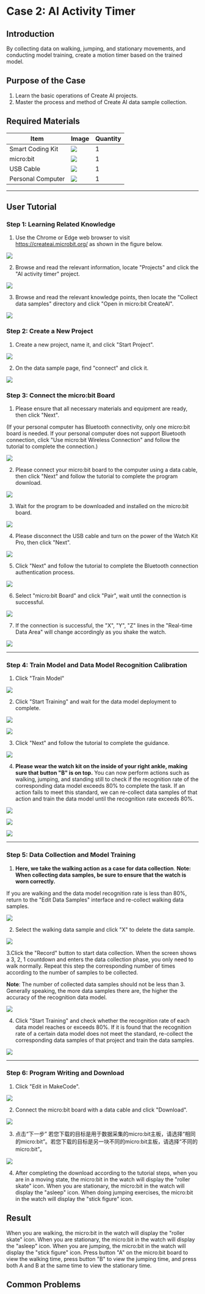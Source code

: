 #  Case 2: AI Activity Timer

## Introduction

By collecting data on walking, jumping, and stationary movements, and conducting model training, create a motion timer based on the trained model.

## Purpose of the Case

1. Learn the basic operations of Create AI projects.
2. Master the process and method of Create AI data sample collection.

## Required Materials

| Item              | Image                                                        | Quantity |
|--|--|--|
|Smart Coding Kit|![](https://wiki-media-ef.oss-cn-hongkong.aliyuncs.com/docs/microbit/getting-started/microbit-smart-coding-kit/Create%20AI/microbit-smart-coding-kit-create-ai-00.png)|1|
|micro:bit|![](https://wiki-media-ef.oss-cn-hongkong.aliyuncs.com/docs/microbit/getting-started/microbit-jacdac-smartexploration-kit/images/microbit%20%E6%AD%A3(1).png)|1|
|USB Cable|![](https://wiki-media-ef.oss-cn-hongkong.aliyuncs.com/docs/microbit/getting-started/microbit-jacdac-smartexploration-kit/images/sensor/usb%20cable1.png)|1|
|Personal Computer|![](https://wiki-media-ef.oss-cn-hongkong.aliyuncs.com/docs/microbit/interesting-case/microbit-smart-climate-kit/cases-libraries/images/microbit-smart-climate-kit-case-01-04.png)|1|

___
## User Tutorial

### Step 1: Learning Related Knowledge

1. Use the Chrome or Edge web browser to visit https://createai.microbit.org/ as shown in the figure below.

![](https://wiki-media-ef.oss-cn-hongkong.aliyuncs.com/docs/microbit/getting-started/microbit-smart-coding-kit/Create%20AI/case01/microbit-smart-coding-kit-create-ai-1.png)

2. Browse and read the relevant information, locate "Projects" and click the "AI activity timer" project.

![](https://wiki-media-ef.oss-cn-hongkong.aliyuncs.com/docs/microbit/getting-started/microbit-smart-coding-kit/Create%20AI/case02/microbit-smart-coding-kit-create-ai-case02.png)

3. Browse and read the relevant knowledge points, then locate the "Collect data samples" directory and click "Open in micro:bit CreateAI".

![](https://wiki-media-ef.oss-cn-hongkong.aliyuncs.com/docs/microbit/getting-started/microbit-smart-coding-kit/Create%20AI/case02/microbit-smart-coding-kit-create-ai-case03.png)

### Step 2: Create a New Project

1. Create a new project, name it, and click "Start Project".

![](https://wiki-media-ef.oss-cn-hongkong.aliyuncs.com/docs/microbit/getting-started/microbit-smart-coding-kit/Create%20AI/case01/microbit-smart-coding-kit-create-ai-4.png)

2. On the data sample page, find "connect" and click it.

![](https://wiki-media-ef.oss-cn-hongkong.aliyuncs.com/docs/microbit/getting-started/microbit-smart-coding-kit/Create%20AI/case02/microbit-smart-coding-kit-create-ai-case05.png)

### Step 3: Connect the micro:bit Board

1. Please ensure that all necessary materials and equipment are ready, then click "Next".

(If your personal computer has Bluetooth connectivity, only one micro:bit board is needed. If your personal computer does not support Bluetooth connection, click "Use micro:bit Wireless Connection" and follow the tutorial to complete the connection.)

![](https://wiki-media-ef.oss-cn-hongkong.aliyuncs.com/docs/microbit/getting-started/microbit-smart-coding-kit/Create%20AI/case01/microbit-smart-coding-kit-create-ai-6.png)

2. Please connect your micro:bit board to the computer using a data cable, then click "Next" and follow the tutorial to complete the program download.

![](https://wiki-media-ef.oss-cn-hongkong.aliyuncs.com/docs/microbit/getting-started/microbit-smart-coding-kit/Create%20AI/case01/microbit-smart-coding-kit-create-ai-7.png)

3. Wait for the program to be downloaded and installed on the micro:bit board.

![](https://wiki-media-ef.oss-cn-hongkong.aliyuncs.com/docs/microbit/getting-started/microbit-smart-coding-kit/Create%20AI/case01/microbit-smart-coding-kit-create-ai-8.png)

4. Please disconnect the USB cable and turn on the power of the Watch Kit Pro, then click "Next".

![](https://wiki-media-ef.oss-cn-hongkong.aliyuncs.com/docs/microbit/getting-started/microbit-smart-coding-kit/Create%20AI/case01/microbit-smart-coding-kit-create-ai-9.png)

5. Click "Next" and follow the tutorial to complete the Bluetooth connection authentication process.

![](https://wiki-media-ef.oss-cn-hongkong.aliyuncs.com/docs/microbit/getting-started/microbit-smart-coding-kit/Create%20AI/case01/microbit-smart-coding-kit-create-ai-10.png)

6. Select "micro:bit Board" and click "Pair", wait until the connection is successful.

![](https://wiki-media-ef.oss-cn-hongkong.aliyuncs.com/docs/microbit/getting-started/microbit-smart-coding-kit/Create%20AI/case01/microbit-smart-coding-kit-create-ai-11-1.png)

7. If the connection is successful, the "X", "Y", "Z" lines in the "Real-time Data Area" will change accordingly as you shake the watch.

![](https://wiki-media-ef.oss-cn-hongkong.aliyuncs.com/docs/microbit/getting-started/microbit-smart-coding-kit/Create%20AI/case02/microbit-smart-coding-kit-create-ai-case12.png)

---
### Step 4: Train Model and Data Model Recognition Calibration

1. Click "Train Model"

![](https://wiki-media-ef.oss-cn-hongkong.aliyuncs.com/docs/microbit/getting-started/microbit-smart-coding-kit/Create%20AI/case02/microbit-smart-coding-kit-create-ai-case13.png)

2. Click "Start Training" and wait for the data model deployment to complete.

![](https://wiki-media-ef.oss-cn-hongkong.aliyuncs.com/docs/microbit/getting-started/microbit-smart-coding-kit/Create%20AI/case01/microbit-smart-coding-kit-create-ai-14.png)

![](https://wiki-media-ef.oss-cn-hongkong.aliyuncs.com/docs/microbit/getting-started/microbit-smart-coding-kit/Create%20AI/case01/microbit-smart-coding-kit-create-ai-14-1.png)

3. Click "Next" and follow the tutorial to complete the guidance.

![](https://wiki-media-ef.oss-cn-hongkong.aliyuncs.com/docs/microbit/getting-started/microbit-smart-coding-kit/Create%20AI/case01/microbit-smart-coding-kit-create-ai-15.png)

4. **Please wear the watch kit on the inside of your right ankle, making sure that button "B" is on top.** You can now perform actions such as walking, jumping, and standing still to check if the recognition rate of the corresponding data model exceeds 80% to complete the task. If an action fails to meet this standard, we can re-collect data samples of that action and train the data model until the recognition rate exceeds 80%.

![](https://wiki-media-ef.oss-cn-hongkong.aliyuncs.com/docs/microbit/getting-started/microbit-smart-coding-kit/Create%20AI/case02/microbit-smart-coding-kit-create-ai-case16.png)

![](https://wiki-media-ef.oss-cn-hongkong.aliyuncs.com/docs/microbit/getting-started/microbit-smart-coding-kit/Create%20AI/case02/microbit-smart-coding-kit-create-ai-case17.png)

![](https://wiki-media-ef.oss-cn-hongkong.aliyuncs.com/docs/microbit/getting-started/microbit-smart-coding-kit/Create%20AI/case02/microbit-smart-coding-kit-create-ai-case18.png)

---
### Step 5: Data Collection and Model Training

1. **Here, we take the walking action as a case for data collection**.
   **Note: When collecting data samples, be sure to ensure that the watch is worn correctly.**

If you are walking and the data model recognition rate is less than 80%, return to the "Edit Data Samples" interface and re-collect walking data samples.

![](https://wiki-media-ef.oss-cn-hongkong.aliyuncs.com/docs/microbit/getting-started/microbit-smart-coding-kit/Create%20AI/case02/microbit-smart-coding-kit-create-ai-case19.png)

2. Select the walking data sample and click "X" to delete the data sample.

![](https://wiki-media-ef.oss-cn-hongkong.aliyuncs.com/docs/microbit/getting-started/microbit-smart-coding-kit/Create%20AI/case02/microbit-smart-coding-kit-create-ai-case20.png)

3.Click the "Record" button to start data collection. When the screen shows a 3, 2, 1 countdown and enters the data collection phase, you only need to walk normally. Repeat this step the corresponding number of times according to the number of samples to be collected.

**Note**: The number of collected data samples should not be less than 3. Generally speaking, the more data samples there are, the higher the accuracy of the recognition data model.

![](https://wiki-media-ef.oss-cn-hongkong.aliyuncs.com/docs/microbit/getting-started/microbit-smart-coding-kit/Create%20AI/case02/microbit-smart-coding-kit-create-ai-case21.png)

4. Click "Start Training" and check whether the recognition rate of each data model reaches or exceeds 80%. If it is found that the recognition rate of a certain data model does not meet the standard, re-collect the corresponding data samples of that project and train the data samples.

![](https://wiki-media-ef.oss-cn-hongkong.aliyuncs.com/docs/microbit/getting-started/microbit-smart-coding-kit/Create%20AI/case02/microbit-smart-coding-kit-create-ai-case22.png)

---
### Step 6: Program Writing and Download

1. Click "Edit in MakeCode".

![](https://wiki-media-ef.oss-cn-hongkong.aliyuncs.com/docs/microbit/getting-started/microbit-smart-coding-kit/Create%20AI/case01/microbit-smart-coding-kit-create-ai-18.png)

2. Connect the micro:bit board with a data cable and click "Download".

   

![](https://wiki-media-ef.oss-cn-hongkong.aliyuncs.com/docs/microbit/getting-started/microbit-smart-coding-kit/Create%20AI/case02/microbit-smart-coding-kit-create-ai-case24.jpg)

3. 点击“下一步”
若您下载的目标是用于数据采集的micro:bit主板，请选择“相同的micro:bit”。若您下载的目标是另一块不同的micro:bit主板，请选择“不同的micro:bit”。

![](https://wiki-media-ef.oss-cn-hongkong.aliyuncs.com/docs/microbit/getting-started/microbit-smart-coding-kit/Create%20AI/case01/microbit-smart-coding-kit-create-ai-20-1.png)

4. After completing the download according to the tutorial steps, when you are in a moving state, the micro:bit in the watch will display the "roller skate" icon. When you are stationary, the micro:bit in the watch will display the "asleep" icon. When doing jumping exercises, the micro:bit in the watch will display the "stick figure" icon.

## Result

When you are walking, the micro:bit in the watch will display the "roller skate" icon. When you are stationary, the micro:bit in the watch will display the "asleep" icon. When you are jumping, the micro:bit in the watch will display the "stick figure" icon. Press button "A" on the micro:bit board to view the walking time, press button "B" to view the jumping time, and press both A and B at the same time to view the stationary time.

## Common Problems


